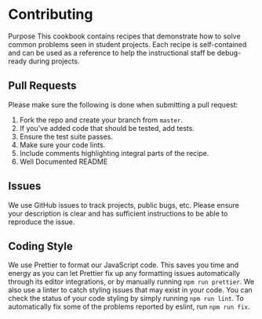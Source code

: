 # Contributing

Purpose
This cookbook contains recipes that demonstrate how to solve common problems seen in student projects. Each recipe is self-contained and can be used as a reference to help the instructional staff be debug-ready during projects.

## Pull Requests

Please make sure the following is done when submitting a pull request:

1. Fork the repo and create your branch from `master`.
2. If you've added code that should be tested, add tests.
3. Ensure the test suite passes.
4. Make sure your code lints.
5. Include comments highlighting integral parts of the recipe.
6. Well Documented README

## Issues

We use GitHub issues to track projects, public bugs, etc. Please ensure your description is clear and has sufficient instructions to be able to reproduce the issue.

## Coding Style

We use Prettier to format our JavaScript code. This saves you time and energy as you can let Prettier fix up any formatting issues automatically through its editor integrations, or by manually running `npm run prettier`. We also use a linter to catch styling issues that may exist in your code. You can check the status of your code styling by simply running `npm run lint`. To automatically fix some of the problems reported by eslint, run `npm run fix`.
